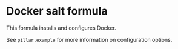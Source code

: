 # Docker salt formula

This formula installs and configures Docker.

See `pillar.example` for more information on configuration options.
